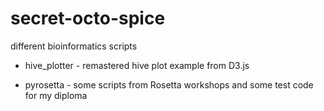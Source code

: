 secret-octo-spice
=================

different bioinformatics scripts

- hive_plotter - remastered hive plot example from D3.js

- pyrosetta - some scripts from Rosetta workshops and some test code for my diploma
